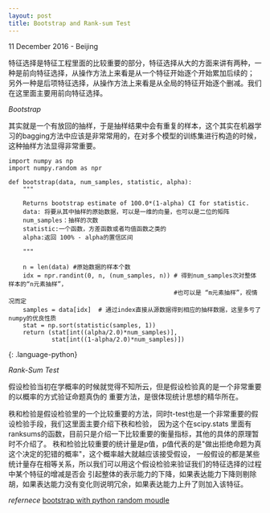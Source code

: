 ```yaml
---
layout: post
title: Bootstrap and Rank-sum Test
---
```


<p class="meta">11 December 2016 - Beijing</p>

特征选择是特征工程里面的比较重要的部分，特征选择从大的方面来讲有两种，一种是前向特征选择，从操作方法上来看是从一个特征开始逐个开始累加后续的；
另外一种是后项特征选择，从操作方法上来看是从全局的特征开始逐个删减。我们在这里面主要用前向特征选择。


*Bootstrap*

其实就是一个有放回的抽样，于是抽样结果中会有重复的样本，这个其实在机器学习的bagging方法中应该是非常常用的，在对多个模型的训练集进行构造的时候，
这种抽样方法显得非常重要。

~~~~
import numpy as np
import numpy.random as npr

def bootstrap(data, num_samples, statistic, alpha):
    """

    Returns bootstrap estimate of 100.0*(1-alpha) CI for statistic.
    data: 将要从其中抽样的原始数据，可以是一维的向量，也可以是二位的矩阵
    num_samples：抽样的次数
    statistic:一个函数，方差函数或者均值函数之类的
    alpha:返回 100% - alpha的置信区间

    """

    n = len(data) #原始数据的样本个数
    idx = npr.randint(0, n, (num_samples, n)) # 得到num_samples次对整体样本的“n元素抽样”，
                                              #也可以是 “m元素抽样”，视情况而定
    samples = data[idx]  # 通过index直接从源数据得到相应的抽样数据，这里多亏了numpy的优良性质
    stat = np.sort(statistic(samples, 1))
    return (stat[int((alpha/2.0)*num_samples)],
            stat[int((1-alpha/2.0)*num_samples)])

~~~~
{: .language-python}

*Rank-Sum Test*

假设检验当初在学概率的时候就觉得不知所云，但是假设检验真的是一个非常重要的以概率的方式验证命题真伪的
重要方法，是很体现统计思想的精华所在。

秩和检验是假设检验里的一个比较重要的方法，同时t-test也是一个非常重要的假设检验手段，我们这里面主要介绍下秩和检验，
因为这个在scipy.stats 里面有ranksums的函数，目前只是介绍一下比较重要的衡量指标，其他的具体的原理暂时不介绍了。
秩和检验比较重要的统计量是p值，p值代表的是"做出拒绝命题为真这个决定的犯错的概率"，这个概率越大就越应该接受假设，
一般假设的都是某些统计量存在相等关系，所以我们可以用这个假设检验来验证我们的特征选择的过程中某个特征的增减是否会
引起整体的表示能力的下降，如果表达能力下降则剔除胡，如果表达能力没有变化则说明冗余，如果表达能力上升了则加入该特征。


*refernece*
[bootstrap with python random moudle](http://people.duke.edu/~ccc14/pcfb/analysis.html)